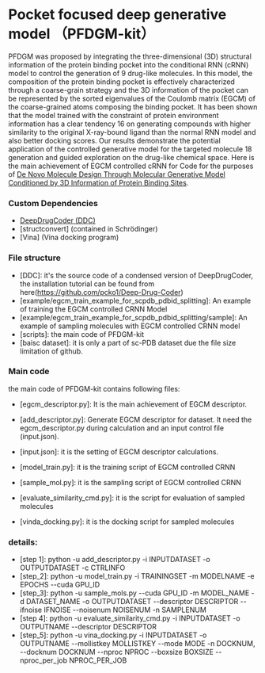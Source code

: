 # Pocket focused deep generative model （PFDGM-kit）

PFDGM was proposed by integrating the three-dimensional (3D) structural information of the protein binding pocket into the conditional RNN (cRNN) model to control the generation of 9 drug-like molecules. In this model, the composition of the protein binding pocket is effectively characterized through a coarse-grain strategy and the 3D information of the pocket can be represented by the sorted eigenvalues of the Coulomb matrix (EGCM) of the coarse-grained atoms composing the binding pocket. It has been shown that the model trained with the constraint of protein environment information has a clear tendency 16 on generating compounds with higher similarity to the original X-ray-bound ligand than the normal RNN model and also better docking scores. Our results demonstrate the potential application of the controlled generative model for the targeted molecule 18 generation and guided exploration on the drug-like chemical space.
Here is the main achievement of EGCM controlled cRNN for Code for the purposes of [De Novo Molecule Design Through Molecular Generative Model Conditioned by 3D Information of Protein Binding Sites](https://chemrxiv.org/engage/chemrxiv/article-details/60c7537a702a9bbac118c383).

### Custom Dependencies
- [DeepDrugCoder (DDC)](https://github.com/pcko1/Deep-Drug-Coder) 
- [structconvert] (contained in Schrödinger)
- [Vina] (Vina docking program)

### File structure
- [DDC]: it's the source code of a condensed version of DeepDrugCoder, the installation tutorial can be found from here(https://github.com/pcko1/Deep-Drug-Coder) 
- [example/egcm_train_example_for_scpdb_pdbid_splitting]: An example of training the EGCM controlled CRNN Model
- [example/egcm_train_example_for_scpdb_pdbid_splitting/sample]: An example of sampling molecules with EGCM controlled CRNN model
- [scripts]: the main code of PFDGM-kit
- [baisc dataset]: it is only a part of sc-PDB dataset due the file size limitation of github.

### Main code
the main code of PFDGM-kit contains following files:
- [egcm_descriptor.py]: It is the main achievement of EGCM descriptor. 
- [add_descriptor.py]: Generate EGCM descriptor for dataset. It need the egcm_descriptor.py during calculation and an input control file (input.json).
- [input.json]: it is the setting of EGCM descriptor calculations. 
- [model_train.py]: it is the training script of EGCM controlled CRNN

- [sample_mol.py]: it is the sampling script of EGCM controlled CRNN
- [evaluate_similarity_cmd.py]: it is the script for evaluation of sampled molecules
- [vinda_docking.py]: it is the docking script for sampled molecules

### details:
- [step 1]: python -u add_descriptor.py -i INPUTDATASET -o OUTPUTDATASET -c CTRLINFO
- [step_2]: python -u model_train.py -i TRAININGSET -m MODELNAME -e EPOCHS --cuda GPU_ID
- [step_3]: python -u sample_mols.py --cuda GPU_ID -m MODEL_NAME -d DATASET_NAME -o OUTPUTDATASET --descriptor DESCRIPTOR --ifnoise IFNOISE --noisenum NOISENUM -n SAMPLENUM
- [step 4]: python -u evaluate_similarity_cmd.py -i INPUTDATASET -o OUTPUTNAME --descriptor DESCRIPTOR
- [step_5]: python -u vina_docking.py  -i INPUTDATASET -o OUTPUTNAME --mollistkey MOLLISTKEY --mode MODE -n DOCKNUM, --docknum DOCKNUM --nproc NPROC --boxsize BOXSIZE --nproc_per_job NPROC_PER_JOB
